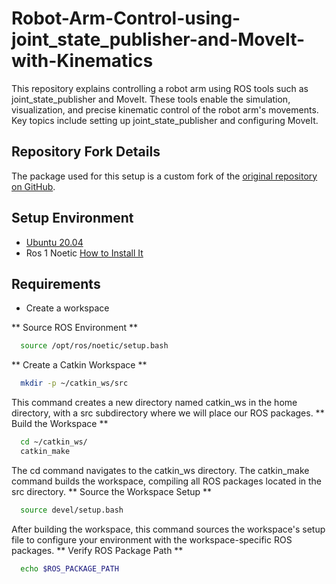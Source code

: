 # Robot-Arm-Control-using-joint_state_publisher-and-MoveIt-with-Kinematics
This repository explains controlling a robot arm using ROS tools such as joint_state_publisher and MoveIt. These tools enable the simulation, visualization, and precise kinematic control of the robot arm's movements. Key topics include setting up joint_state_publisher and configuring MoveIt.

## Repository Fork Details

The package used for this setup is a custom fork of the [original repository on GitHub](https://github.com/smart-methods/arduino_robot_arm).

## Setup Environment

- [Ubuntu 20.04](https://releases.ubuntu.com/20.04/)
- Ros 1 Noetic [How to Install It](https://github.com/justRuba/Installing-and-Running-Your-First-ROS-1-and-ROS-2-Nodes/tree/main)

## Requirements
- Create a workspace

** Source ROS Environment **
 ```bash
   source /opt/ros/noetic/setup.bash
 ```
** Create a Catkin Workspace **
 ```bash
   mkdir -p ~/catkin_ws/src
 ```
This command creates a new directory named catkin_ws in the home directory, with a src subdirectory where we will place our ROS packages.
** Build the Workspace **
 ```bash
   cd ~/catkin_ws/
   catkin_make
 ```
The cd command navigates to the catkin_ws directory. The catkin_make command builds the workspace, compiling all ROS packages located in the src directory.
** Source the Workspace Setup **
 ```bash
   source devel/setup.bash
 ```
After building the workspace, this command sources the workspace's setup file to configure your environment with the workspace-specific ROS packages.
** Verify ROS Package Path **
 ```bash
   echo $ROS_PACKAGE_PATH
 ```
  
     
